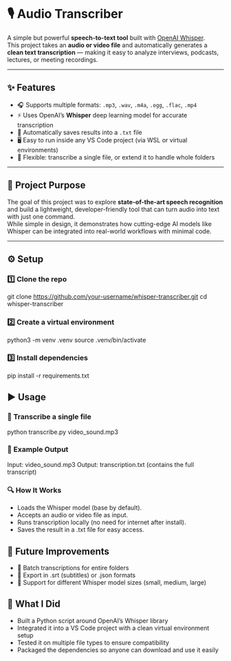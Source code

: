 # 🎙️ Audio Transcriber  

A simple but powerful **speech-to-text tool** built with [OpenAI Whisper](https://github.com/openai/whisper).  
This project takes an **audio or video file** and automatically generates a **clean text transcription** — making it easy to analyze interviews, podcasts, lectures, or meeting recordings.  

---

## ✨ Features  
- 🎧 Supports multiple formats: `.mp3`, `.wav`, `.m4a`, `.ogg`, `.flac`, `.mp4`  
- ⚡ Uses OpenAI’s **Whisper** deep learning model for accurate transcription  
- 📄 Automatically saves results into a `.txt` file  
- 🖥️ Easy to run inside any VS Code project (via WSL or virtual environments)  
- 🔄 Flexible: transcribe a single file, or extend it to handle whole folders  

---

## 🎯 Project Purpose  
The goal of this project was to explore **state-of-the-art speech recognition** and build a lightweight, developer-friendly tool that can turn audio into text with just one command.  
While simple in design, it demonstrates how cutting-edge AI models like Whisper can be integrated into real-world workflows with minimal code.  

---

## ⚙️ Setup  

### 1️⃣ Clone the repo  
git clone https://github.com/your-username/whisper-transcriber.git
cd whisper-transcriber

### 2️⃣ Create a virtual environment
python3 -m venv .venv
source .venv/bin/activate

### 3️⃣ Install dependencies
pip install -r requirements.txt

## ▶️ Usage

### 🎵 Transcribe a single file
python transcribe.py video_sound.mp3

### 📄 Example Output
Input: video_sound.mp3
Output: transcription.txt (contains the full transcript)

### 🔍 How It Works
- Loads the Whisper model (base by default).
- Accepts an audio or video file as input.
- Runs transcription locally (no need for internet after install).
- Saves the result in a .txt file for easy access.

## 🚀 Future Improvements
- 📂 Batch transcriptions for entire folders
- 📝 Export in .srt (subtitles) or .json formats
- 🔧 Support for different Whisper model sizes (small, medium, large)

## 🙌 What I Did
- Built a Python script around OpenAI’s Whisper library
- Integrated it into a VS Code project with a clean virtual environment setup
- Tested it on multiple file types to ensure compatibility
- Packaged the dependencies so anyone can download and use it easily